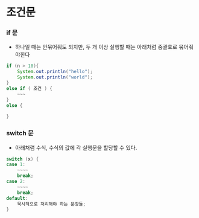 # 조건문

### if 문

- 하나일 때는 안묶어줘도 되지만, 두 개 이상 실행할 때는 아래처럼 중괄호로 묶어줘야한다

```java
if (n > 10){
    System.out.println("hello");
    System.out.println("world");
}
else if ( 조건 ) {
    ~~~
}
else {
    
}
```

### switch 문

- 아래처럼 수식, 수식의 값에 각 실행문을 할당할 수 있다.

```java
switch (x) {
case 1:
    ~~~~
    break;
case 2:
    ~~~~
    break;
default:
    묵시적으로 처리해야 하는 문장들;
}
```

